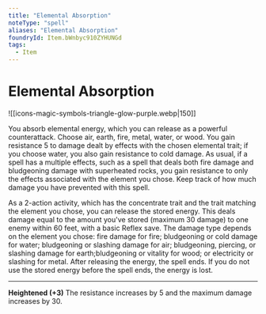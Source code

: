 ```yaml
---
title: "Elemental Absorption"
noteType: "spell"
aliases: "Elemental Absorption"
foundryId: Item.bWnbyc910ZYHUNGd
tags:
  - Item
---
```


# Elemental Absorption
![[icons-magic-symbols-triangle-glow-purple.webp|150]]

You absorb elemental energy, which you can release as a powerful counterattack. Choose air, earth, fire, metal, water, or wood. You gain resistance 5 to damage dealt by effects with the chosen elemental trait; if you choose water, you also gain resistance to cold damage. As usual, if a spell has a multiple effects, such as a spell that deals both fire damage and bludgeoning damage with superheated rocks, you gain resistance to only the effects associated with the element you chose. Keep track of how much damage you have prevented with this spell.

As a 2-action activity, which has the concentrate trait and the trait matching the element you chose, you can release the stored energy. This deals damage equal to the amount you've stored (maximum 30 damage) to one enemy within 60 feet, with a basic Reflex save. The damage type depends on the element you chose: fire damage for fire; bludgeoning or cold damage for water; bludgeoning or slashing damage for air; bludgeoning, piercing, or slashing damage for earth;bludgeoning or vitality for wood; or electricity or slashing for metal. After releasing the energy, the spell ends. If you do not use the stored energy before the spell ends, the energy is lost.

* * *

**Heightened (+3)** The resistance increases by 5 and the maximum damage increases by 30.
